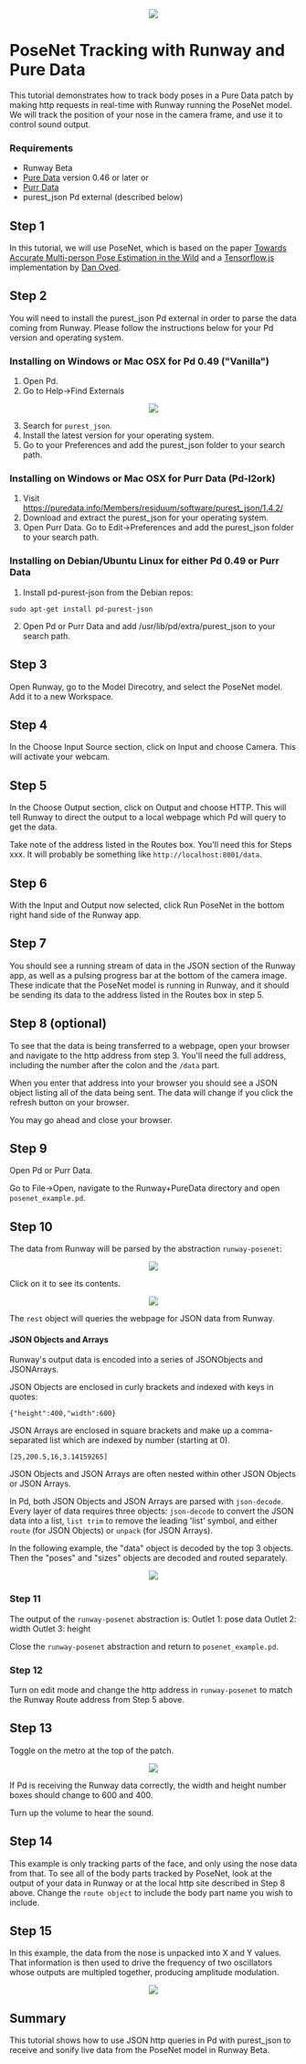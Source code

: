 <p align="center">
  <img src="https://runway.nyc3.digitaloceanspaces.com/assets/github/cover_runway_puredata_github.jpg">
</p>

# PoseNet Tracking with Runway and Pure Data

This tutorial demonstrates how to track body poses in a Pure Data patch by making http requests in real-time with Runway running the PoseNet model. We will track the position of your nose in the camera frame, and use it to control sound output.

### Requirements

* Runway Beta
* [Pure Data](http://puredata.info/downloads/pure-data) version 0.46 or later
  or
* [Purr Data](https://agraef.github.io/purr-data)
* purest_json Pd external (described below)

## Step 1

In this tutorial, we will use PoseNet, which is based on the paper [Towards Accurate Multi-person Pose Estimation in the Wild](https://arxiv.org/abs/1701.01779) and a [Tensorflow.js](https://js.tensorflow.org/) implementation by [Dan Oved](https://www.danioved.com/).

## Step 2

You will need to install the purest_json Pd external in order to parse the data coming from Runway. Please follow the instructions below for your Pd version and operating system.

### Installing on Windows or Mac OSX for Pd 0.49 ("Vanilla")

1. Open Pd.
2. Go to Help->Find Externals

<p align="center">
  <img src="screenshots/deken.png">
</p>

3. Search for ```purest_json```.
4. Install the latest version for your operating system.
5. Go to your Preferences and add the purest_json folder to your search path.

### Installing on Windows or Mac OSX for Purr Data (Pd-l2ork)

1. Visit https://puredata.info/Members/residuum/software/purest_json/1.4.2/
2. Download and extract the purest_json for your operating system.
3. Open Purr Data. Go to Edit->Preferences and add the purest_json folder to your search path.

### Installing on Debian/Ubuntu Linux for either Pd 0.49 or Purr Data

1. Install pd-purest-json from the Debian repos:

```
sudo apt-get install pd-purest-json
```
2. Open Pd or Purr Data and add /usr/lib/pd/extra/purest_json to your search path.

## Step 3

Open Runway, go to the Model Direcotry, and select the PoseNet model. Add it to a new Workspace.

## Step 4

In the Choose Input Source section, click on Input and choose Camera. This will activate your webcam.

## Step 5

In the Choose Output section, click on Output and choose HTTP. This will tell Runway to direct the output to a local webpage which Pd will query to get the data.

Take note of the address listed in the Routes box. You'll need this for Steps xxx. It will probably be something like ```http://localhost:8001/data```.

## Step 6

With the Input and Output now selected, click Run PoseNet in the bottom right hand side of the Runway app.

## Step 7

You should see a running stream of data in the JSON section of the Runway app, as well as a pulsing progress bar at the bottom of the camera image. These indicate that the PoseNet model is running in Runway, and it should be sending its data to the address listed in the Routes box in step 5.

## Step 8 (optional)

To see that the data is being transferred to a webpage, open your browser and navigate to the http address from step 3. You'll need the full address, including the number after the colon and the ```/data``` part.

When you enter that address into your browser you should see a JSON object listing all of the data being sent. The data will change if you click the refresh button on your browser.

You may go ahead and close your browser.

## Step 9

Open Pd or Purr Data.

Go to File->Open, navigate to the Runway+PureData directory and open ```posenet_example.pd```.

## Step 10

The data from Runway will be parsed by the abstraction ```runway-posenet```:

<p align="center">
  <img src="screenshots/runway-posenet1.png">
</p>

Click on it to see its contents.

<p align="center">
  <img src="screenshots/runway-posenet2.png">
</p>

The ```rest``` object will queries the webpage for JSON data from Runway.

#### JSON Objects and Arrays

Runway's output data is encoded into a series of JSONObjects and JSONArrays.

JSON Objects are enclosed in curly brackets and indexed with keys in quotes:

```
{"height":400,"width":600}
```

JSON Arrays are enclosed in square brackets and make up a comma-separated list which are indexed by number (starting at 0).

```
[25,200.5,16,3.14159265]
```

JSON Objects and JSON Arrays are often nested within other JSON Objects or JSON Arrays.

In Pd, both JSON Objects and JSON Arrays are parsed with ```json-decode```. Every layer of data requires three objects: ```json-decode``` to convert the JSON data into a list, ```list trim``` to remove the leading 'list' symbol, and either ```route``` (for JSON Objects) or ```unpack``` (for JSON Arrays).

In the following example, the "data" object is decoded by the top 3 objects. Then the "poses" and "sizes" objects are decoded and routed separately.

<p align="center">
  <img src="screenshots/runway-posenet3.png">
</p>

### Step 11

The output of the ```runway-posenet``` abstraction is:
  Outlet 1: pose data
  Outlet 2: width
  Outlet 3: height

Close the ```runway-posenet``` abstraction and return to ```posenet_example.pd```.

### Step 12

Turn on edit mode and change the http address in ```runway-posenet``` to match the Runway Route address from Step 5 above.

## Step 13

Toggle on the metro at the top of the patch.

<p align="center">
  <img src="screenshots/runway-posenet4.png">
</p>

If Pd is receiving the Runway data correctly, the width and height number boxes should change to 600 and 400.

Turn up the volume to hear the sound.

## Step 14

This example is only tracking parts of the face, and only using the nose data from that. To see all of the body parts tracked by PoseNet, look at the output of your data in Runway or at the local http site described in Step 8 above. Change the ```route object``` to include the body part name you wish to include.

## Step 15

In this example, the data from the nose is unpacked into X and Y values. That information is then used to drive the frequency of two oscillators whose outputs are multipled together, producing amplitude modulation.

<p align="center">
  <img src="screenshots/runway-posenet5.png">
</p>

## Summary

This tutorial shows how to use JSON http queries in Pd with purest_json to receive and sonify live data from the PoseNet model in Runway Beta.
